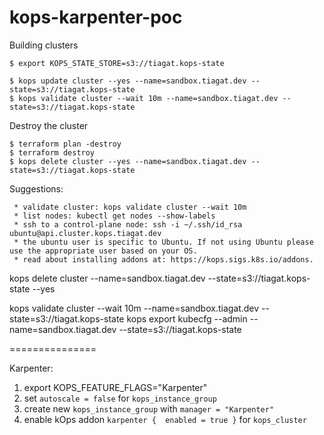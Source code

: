 # kops-karpenter-poc

Building clusters

```
$ export KOPS_STATE_STORE=s3://tiagat.kops-state
```

```
$ kops update cluster --yes --name=sandbox.tiagat.dev --state=s3://tiagat.kops-state
$ kops validate cluster --wait 10m --name=sandbox.tiagat.dev --state=s3://tiagat.kops-state
```

Destroy the cluster

```
$ terraform plan -destroy
$ terraform destroy
$ kops delete cluster --yes --name=sandbox.tiagat.dev --state=s3://tiagat.kops-state
```

Suggestions:

```
 * validate cluster: kops validate cluster --wait 10m
 * list nodes: kubectl get nodes --show-labels
 * ssh to a control-plane node: ssh -i ~/.ssh/id_rsa ubuntu@api.cluster.kops.tiagat.dev
 * the ubuntu user is specific to Ubuntu. If not using Ubuntu please use the appropriate user based on your OS.
 * read about installing addons at: https://kops.sigs.k8s.io/addons.
```

kops delete cluster --name=sandbox.tiagat.dev --state=s3://tiagat.kops-state --yes

kops validate cluster --wait 10m --name=sandbox.tiagat.dev --state=s3://tiagat.kops-state
kops export kubecfg --admin --name=sandbox.tiagat.dev --state=s3://tiagat.kops-state

===============

Karpenter:

1. export KOPS_FEATURE_FLAGS="Karpenter"
2. set `autoscale = false` for `kops_instance_group`
3. create new `kops_instance_group` with `manager = "Karpenter"`
4. enable kOps addon `karpenter {  enabled = true }` for `kops_cluster`
